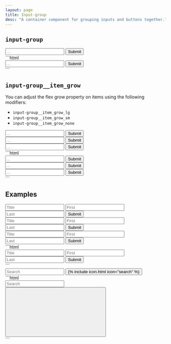 ```yaml
---
layout: page
title: Input-group
desc: "A container component for grouping inputs and buttons together."
---
```


## `input-group`

<div class="demo grid grid_md">
  <div class="demo__render grid__item">
    <div class="input-group">
      <input class="input-group__item input" placeholder="..." type="text" />
      <button class="input-group__item button button_color_primary">Submit</button>
    </div>
  </div>
  <div class="grid__item size_6">
  <div class="demo__code" markdown="1">
```html
<div class="input-group">
  <input class="input-group__item input" placeholder="..." type="text" />
  <button class="input-group__item button">Submit</button>
</div>
```
  </div>
  </div>
</div>

## `input-group__item_grow`

You can adjust the flex grow property on items using the following modifiers:

* `input-group__item_grow_lg`
* `input-group__item_grow_sm`
* `input-group__item_grow_none`

<div class="demo grid grid_md">
  <div class="demo__render grid__item spacing">
    <div class="demo__group">
      <div class="input-group">
        <input class="input-group__item input-group__item_grow_lg input" placeholder="..." type="text" />
        <button class="input-group__item button button_color_primary">Submit</button>
      </div>
    </div>
    <div class="demo__group">
      <div class="input-group">
        <input class="input-group__item input" placeholder="..." type="text" />
        <button class="input-group__item input-group__item_grow_sm button button_color_primary">Submit</button>
      </div>
    </div>
    <div class="demo__group">
      <div class="input-group">
        <input class="input-group__item input" placeholder="..." type="text" />
        <button class="input-group__item input-group__item_grow_none button button_color_primary">Submit</button>
      </div>
    </div>
  </div>
  <div class="grid__item size_6">
  <div class="demo__code" markdown="1">
```html
<div class="input-group">
  <input class="input-group__item input-group__item_grow_lg input" placeholder="..." type="text" />
  <button class="input-group__item button button_color_primary">Submit</button>
</div>
<div class="input-group">
  <input class="input-group__item input" placeholder="..." type="text" />
  <button class="input-group__item input-group__item_grow_sm button button_color_primary">Submit</button>
</div>
<div class="input-group">
  <input class="input-group__item input" placeholder="..." type="text" />
  <button class="input-group__item input-group__item_grow_none button button_color_primary">Submit</button>
</div>
```
  </div>
  </div>
</div>

## Examples

<div class="demo spacing">
  <div class="demo__render spacing">
    <div class="demo__group">
      <div class="input-group">
        <input class="input-group__item input-group__item_grow_sm input input_size_sm" placeholder="Title" type="text" />
        <input class="input-group__item input input_size_sm" placeholder="First" type="text" />
        <input class="input-group__item input input_size_sm" placeholder="Last" type="text" />
        <button class="input-group__item input-group__item_grow_sm button button_size_sm button_color_primary">Submit</button>
      </div>
    </div>
    <div class="demo__group">
      <div class="input-group">
        <input class="input-group__item input-group__item_grow_sm input" placeholder="Title" type="text" />
        <input class="input-group__item input" placeholder="First" type="text" />
        <input class="input-group__item input" placeholder="Last" type="text" />
        <button class="input-group__item input-group__item_grow_sm button button_color_primary">Submit</button>
      </div>
    </div>
    <div class="demo__group">
      <div class="input-group">
        <input class="input-group__item input-group__item_grow_sm input input_size_lg" placeholder="Title" type="text" />
        <input class="input-group__item input input_size_lg" placeholder="First" type="text" />
        <input class="input-group__item input input_size_lg" placeholder="Last" type="text" />
        <button class="input-group__item input-group__item_grow_sm button button_size_lg button_color_primary">Submit</button>
      </div>
    </div>
  </div>
  <div class="demo__code" markdown="1">
```html
<div class="input-group">
  <input class="input-group__item input-group__item_grow_sm input" placeholder="Title" type="text" />
  <input class="input-group__item input" placeholder="First" type="text" />
  <input class="input-group__item input" placeholder="Last" type="text" />
  <button class="input-group__item input-group__item_grow_sm button button_color_primary">Submit</button>
</div>
```
  </div>
</div>

<div class="demo grid grid_md">
  <div class="demo__render grid__item">
    <div class="input-group">
      <input class="input-group__item input" placeholder="Search" type="text" />
      <button class="input-group__item input-group__item_grow_none button button_icon button_color_primary">
        {% include icon.html icon="search" %}
      </button>
    </div>
  </div>
  <div class="grid__item size_6">
  <div class="demo__code" markdown="1">
```html
<div class="input-group">
  <input class="input-group__item input" placeholder="Search" type="text" />
  <button class="input-group__item input-group__item_grow_none button button_icon button_color_primary">
    <svg role="img" class="icon">
      <use xlink:href="#search"></use>
    </svg>
  </button>
</div>
```
  </div>
  </div>
</div>

